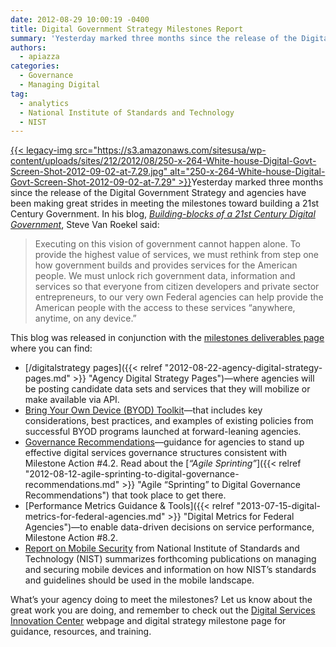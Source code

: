 ```yaml
---
date: 2012-08-29 10:00:19 -0400
title: Digital Government Strategy Milestones Report
summary: 'Yesterday marked three months since the release of the Digital Government Strategy and agencies have been making great strides in meeting the milestones toward building a 21st Century Government. In his blog, Building-blocks of a 21st Century Digital Government, Steve Van Roekel said: Executing on this vision of government cannot happen'
authors:
  - apiazza
categories:
  - Governance
  - Managing Digital
tag:
  - analytics
  - National Institute of Standards and Technology
  - NIST
---
```


[{{< legacy-img src="https://s3.amazonaws.com/sitesusa/wp-content/uploads/sites/212/2012/08/250-x-264-White-house-Digital-Govt-Screen-Shot-2012-09-02-at-7.29.jpg" alt="250-x-264-White-house-Digital-Govt-Screen-Shot-2012-09-02-at-7.29" >}}](https://s3.amazonaws.com/sitesusa/wp-content/uploads/sites/212/2012/08/585-x-618-White-house-Digital-Govt-Screen-Shot-2012-09-02-at-7.29.jpg)Yesterday marked three months since the release of the Digital Government Strategy and agencies have been making great strides in meeting the milestones toward building a 21st Century Government. In his blog, [_Building-blocks of a 21st Century Digital Government_](http://www.whitehouse.gov/blog/2012/08/23/building-blocks-21st-century-digital-government), Steve Van Roekel said:

> Executing on this vision of government cannot happen alone. To provide the highest value of services, we must rethink from step one how government builds and provides services for the American people. We must unlock rich government data, information and services so that everyone from citizen developers and private sector entrepreneurs, to our very own Federal agencies can help provide the American people with the access to these services “anywhere, anytime, on any device.”

This blog was released in conjunction with the [milestones deliverables page](http://www.whitehouse.gov/digitalgov/deliverables) where you can find:

  * [/digitalstrategy pages]({{< relref "2012-08-22-agency-digital-strategy-pages.md" >}} "Agency Digital Strategy Pages")—where agencies will be posting candidate data sets and services that they will mobilize or make available via API.
  * [Bring Your Own Device (BYOD) Toolkit](http://www.whitehouse.gov/digitalgov/bring-your-own-device)—that includes key considerations, best practices, and examples of existing policies from successful BYOD programs launched at forward-leaning agencies.
  * [Governance Recommendations](http://www.whitehouse.gov/digitalgov/digital-services-governance-recommendations)—guidance for agencies to stand up effective digital services governance structures consistent with Milestone Action #4.2. Read about the [_&#8220;Agile Sprinting&#8221;_]({{< relref "2012-08-12-agile-sprinting-to-digital-governance-recommendations.md" >}} "Agile “Sprinting” to Digital Governance Recommendations") that took place to get there.
  * [Performance Metrics Guidance & Tools]({{< relref "2013-07-15-digital-metrics-for-federal-agencies.md" >}} "Digital Metrics for Federal Agencies")—to enable data-driven decisions on service performance, Milestone Action #8.2.
  * [Report on Mobile Security](http://csrc.nist.gov/) from National Institute of Standards and Technology (NIST) summarizes forthcoming publications on managing and securing mobile devices and information on how NIST’s standards and guidelines should be used in the mobile landscape.

What&#8217;s your agency doing to meet the milestones? Let us know about the great work you are doing, and remember to check out the [Digital Services Innovation Center](http://gsablogs.gsa.gov/dsic/) webpage and digital strategy milestone page for guidance, resources, and training.